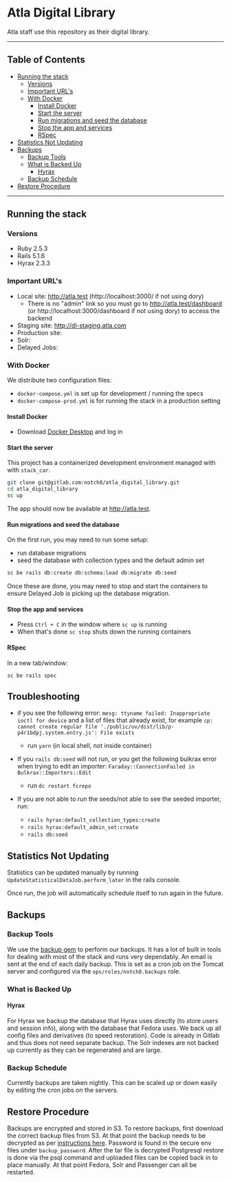 # Atla Digital Library

Atla staff use this repository as their digital library.

----
## Table of Contents
  * [Running the stack](#running-the-stack)
    * [Versions](#versions)
    * [Important URL's](#important-urls)
    * [With Docker](#with-docker)
      * [Install Docker](#install-docker)
      * [Start the server](#start-the-server)
      * [Run migrations and seed the database](#run-migrations-and-seed-the-database)
      * [Stop the app and services](#stop-the-app-and-services)
      * [RSpec](#rspec)
  * [Statistics Not Updating](#statistics-not-updating)
  * [Backups](#backups)
    * [Backup Tools](#backup-tools)
    * [What is Backed Up](#what-is-backed-up)
      * [Hyrax](#hyrax)
    * [Backup Schedule](#backup-schedule)
  * [Restore Procedure](#restore-procedure)
----
## Running the stack
### Versions
  - Ruby 2.5.3
  - Rails 5.1.6
  - Hyrax 2.3.3

### Important URL's
- Local site: http://atla.test (http://localhost:3000/ if not using dory)
  - There is no "admin" link so you must go to http://atla.test/dashboard (or http://localhost:3000/dashboard if not using dory) to access the backend
- Staging site: http://dl-staging.atla.com
- Production site:
- Solr:
- Delayed Jobs:

### With Docker
We distribute two configuration files:
- `docker-compose.yml` is set up for development / running the specs
- `docker-compose-prod.yml` is for running the stack in a production setting

#### Install Docker
- Download [Docker Desktop](https://www.docker.com/products/docker-desktop) and log in

#### Start the server
This project has a containerized development environment managed with with `stack_car`.

```sh
git clone git@gitlab.com:notch8/atla_digital_library.git
cd atla_digital_library
sc up
```

The app should now be available at http://atla.test.

#### Run migrations and seed the database
On the first run, you may need to run some setup:

* run database migrations
* seed the database with collection types and the default admin set

```sh
sc be rails db:create db:schema:load db:migrate db:seed
```
Once these are done, you may need to stop and start the containers to ensure Delayed Job is picking up the database migration.

#### Stop the app and services
- Press `Ctrl + C` in the window where `sc up` is running
- When that's done `sc stop` shuts down the running containers

#### RSpec
In a new tab/window:
```
sc be rails spec
```

## Troubleshooting
- if you see the following error: `mesg: ttyname failed: Inappropriate ioctl for device` and a list of files that already exist, for example `cp: cannot create regular file './public/uv/dist/lib/p-p4r1bdpj.system.entry.js': File exists`
  - run `yarn` (in local shell, not inside container)

- If you `rails db:seed` will not run, or you get the following bulkrax error when trying to edit an importer: `Faraday::ConnectionFailed in Bulkrax::Importers::Edit`
  - run `dc restart fcrepo`

- If you are not able to run the seeds/not able to see the seeded importer, run:
  - `rails hyrax:default_collection_types:create`
  - `rails hyrax:default_admin_set:create`
  - `rails db:seed`

## Statistics Not Updating

Statistics can be updated manually by running `UpdateStatisticalDataJob.perform_later` in the rails console.

Once run, the job will automatically schedule itself to run again in the future.

## Backups
### Backup Tools

We use the [backup gem](http://backup.github.io/backup/v4/) to perform our backups. It has a lot of built in tools for dealing with most of the stack and runs very dependably. An email is sent at the end of each daily backup. This is set as a cron job on the Tomcat server and configured via the `ops/roles/notch8.backups` role.

### What is Backed Up
#### Hyrax

For Hyrax we backup the database that Hyrax uses directly (to store users and session info), along with the database that Fedora uses. We back up all config files and derivatives (to speed restoration). Code is already in Gitlab and thus does not need separate backup. The Solr indexes are not backed up currently as they can be regenerated and are large.

### Backup Schedule

Currently backups are taken nightly. This can be scaled up or down easily by editing the cron jobs on the servers.


## Restore Procedure

Backups are encrypted and stored in S3. To restore backups, first download the correct backup files from S3.  At that point the backup needs to be decrypted as per [instructions here](http://backup.github.io/backup/v4/encryptor-openssl/).  Password is found in the secure env files under `backup_password`. After the tar file is decrypted Postgresql restore is done via the psql command and uploaded files can be copied back in to place manually. At that point Fedora, Solr and Passenger can all be restarted.
